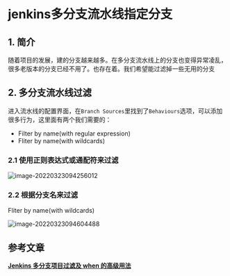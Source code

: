 # jenkins多分支流水线指定分支

## 1. 简介

随着项目的发展，建的分支越来越多。在多分支流水线上的分支也变得异常凌乱，很多老版本的分支已经不用了。也存在着。我们希望能过滤掉一些无用的分支

## 2. 多分支流水线过滤

进入流水线的配置界面，在`Branch Sources`里找到了`Behaviours`选项，可以添加很多行为，这里面有两个我们需要的：

- Filter by name(with regular expression)
- Fliter by name(with wildcards)

### 2.1 使用正则表达式或通配符来过滤

![image-20220323094256012](https://zszblog.oss-cn-beijing.aliyuncs.com/zszblog/blogimage-master/image-20220323094256012.png)

### 2.2 根据分支名来过滤

Fliter by name(with wildcards)

![image-20220323094604488](https://zszblog.oss-cn-beijing.aliyuncs.com/zszblog/blogimage-master/image-20220323094604488.png)

## 参考文章

[**Jenkins 多分支项目过滤及 when 的高级用法**](https://jerrymei.cn/jenkins-multibranch-filter/)
